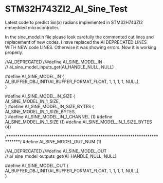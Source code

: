 # STM32H743ZI2_AI_Sine_Test
Latest code to predict Sin(x) radians implemented in STM32H743ZI2 embedded microcontroller.

In the sine_model.h file please look carefully the commented out lines and replacement of new codes. I have replaced the AI DEPRECATED LINES WITH NEW code LINES. Otherwise it was showing errors. Now it is working properly.

//AI_DEPRECATED
//#define AI_SINE_MODEL_IN \
//  ai_sine_model_inputs_get(AI_HANDLE_NULL, NULL)

#define AI_SINE_MODEL_IN { \
  AI_BUFFER_OBJ_INIT(AI_BUFFER_FORMAT_FLOAT, 1, 1, 1, 1, NULL), \
}

#define AI_SINE_MODEL_IN_SIZE { \
  AI_SINE_MODEL_IN_1_SIZE, \
}
#define AI_SINE_MODEL_IN_SIZE_BYTES { \
  AI_SINE_MODEL_IN_1_SIZE_BYTES, \
}
#define AI_SINE_MODEL_IN_1_CHANNEL     (1)
#define AI_SINE_MODEL_IN_1_SIZE        (1)
#define AI_SINE_MODEL_IN_1_SIZE_BYTES  (4)

/******************************************************************************/
#define AI_SINE_MODEL_OUT_NUM       (1)

//AI_DEPRECATED
//#define AI_SINE_MODEL_OUT \
//  ai_sine_model_outputs_get(AI_HANDLE_NULL, NULL)

#define AI_SINE_MODEL_OUT { \
  AI_BUFFER_OBJ_INIT(AI_BUFFER_FORMAT_FLOAT, 1, 1, 1, 1, NULL), \
}
